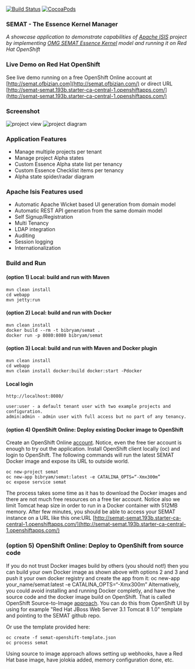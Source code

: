 [![Build Status](https://travis-ci.org/bibryam/semat.svg?branch=master)](https://travis-ci.org/bibryam/semat)
[![CocoaPods](https://img.shields.io/cocoapods/l/AFNetworking.svg)]()
### SEMAT - The Essence Kernel Manager

*A showcase application to demonstrate capabilities of [Apache ISIS](http://isis.apache.org/) project by implementing [OMG SEMAT Essence Kernel](http://www.omg.org/spec/Essence/1.0/PDF) model and running it on Red Hat OpenShift*

### Live Demo on Red Hat OpenShift

See live demo running on a free OpenShift Online account at [http://semat.ofbizian.com](http://semat.ofbizian.com/) or direct URL [http://semat-semat.193b.starter-ca-central-1.openshiftapps.com/](http://semat-semat.193b.starter-ca-central-1.openshiftapps.com/) 

### Screenshot

![project view](https://1.bp.blogspot.com/-t1q9q2xaP6Q/WBmgyZ-7rnI/AAAAAAAAGn8/cKWm8rg-UysGxRQucrxvnnwOmcwxhgO1QCLcB/s1600/Screen%2BShot%2B2016-11-02%2Bat%2B08.05.16%2B1.png)
![project diagram](https://4.bp.blogspot.com/-mRO2ko-xDPw/Wi29Q4tRY8I/AAAAAAAAJzU/Z0yzBAmxTcY1xi_CKjChf3J2Kc0IM3ifwCLcBGAs/s1600/semat.png)

### Application Features
 - Manage multiple projects per tenant
 - Manage project Alpha states
 - Custom Essence Alpha state list per tenancy
 - Custom Essence Checklist items per tenancy
 - Alpha state spider/radar diagram

### Apache Isis Features used
 - Automatic Apache Wicket based UI generation from domain model
 - Automatic REST API generation from the same domain model
 - Self Signup/Registration
 - Multi Tenancy
 - LDAP integration
 - Auditing
 - Session logging
 - Internationalization

### Build and Run

#### (option 1) Local: build and run with Maven
    mvn clean install
    cd webapp
    mvn jetty:run

#### (option 2) Local: build and run with Docker
    mvn clean install
    docker build --rm -t bibryam/semat .
    docker run -p 8080:8080 bibryam/semat

#### (option 3) Local: build and run with Maven and Docker plugin
    mvn clean install
    cd webapp
    mvn clean install docker:build docker:start -Pdocker

#### Local login
    http://localhost:8080/

    user:user - a default tenant user with two example projects and configuration.
    admin:admin - admin user with full access but no part of any tenancy.

#### (option 4) OpenShift Online: Deploy existing Docker image to OpenShift
Create an OpenShift Online [account](https://manage.openshift.com/). Notice, even the free tier account is enough to try out the application.
Install OpenShift client locally (oc) and login to OpenShift. The following commands will run the latest SEMAT Docker image and expose its URL to outside world. 

    oc new-project semat
    oc new-app bibryam/semat:latest -e CATALINA_OPTS=“-Xmx300m”
    oc expose service semat

The process takes some time as it has to download the Docker images and there are not much free resources on a free tier account. Notice also we limit Tomcat heap size in order to run in a Docker container with 512MB memory.
After few minutes, you should be able to access your SEMAT instance on a URL like this one:URL [http://semat-semat.193b.starter-ca-central-1.openshiftapps.com/](http://semat-semat.193b.starter-ca-central-1.openshiftapps.com/)

### (option 5) OpenShift Online: Deploy to OpenShift from source code
If you do not trust Docker images build by others (you should not!) then you can build your own Docker image as shown above with options 2 and 3 and push it your own docker registry and create the app from it: oc new-app your_name/semat:latest -e CATALINA_OPTS=“-Xmx300m”
Alternatively, you could avoid installing and running Docker completly, and have the source code and the docker image build on OpenShift.
That is called OpenShift Source-to-Image [approach](https://docs.openshift.com/enterprise/3.0/using_images/s2i_images/index.html).
You can do this from OpenShift UI by using for example "Red Hat JBoss Web Server 3.1 Tomcat 8 1.0" template and pointing to the SEMAT github repo.

Or use the template provided here:

    oc create -f semat-openshift-template.json
    oc process semat
      
Using source to image approach allows setting up webhooks, have a Red Hat base image, have jolokia added, memory configuration done, etc.
 


